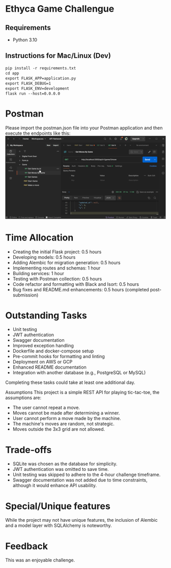 # Ethyca Game Challengue

## Requirements
- Python 3.10

## Instructions for Mac/Linux (Dev)
```
pip install -r requirements.txt
cd app
export FLASK_APP=application.py
export FLASK_DEBUG=1
export FLASK_ENV=development
flask run --host=0.0.0.0
```

# Postman
Please import the postman.json file into your Postman application and then execute the endpoints like this:
![Demo](img/demo.gif)  


# Time Allocation
- Creating the initial Flask project: 0.5 hours
- Developing models: 0.5 hours
- Adding Alembic for migration generation: 0.5 hours
- Implementing routes and schemas: 1 hour
- Building services: 1 hour
- Testing with Postman collection: 0.5 hours
- Code refactor and formatting with Black and Isort: 0.5 hours
- Bug fixes and README.md enhancements: 0.5 hours (completed post-submission)


# Outstanding Tasks
- Unit testing
- JWT authentication
- Swagger documentation
- Improved exception handling
- Dockerfile and docker-compose setup
- Pre-commit hooks for formatting and linting
- Deployment on AWS or GCP
- Enhanced README documentation
- Integration with another database (e.g., PostgreSQL or MySQL)

Completing these tasks could take at least one additional day.

Assumptions
This project is a simple REST API for playing tic-tac-toe, the assumptions are:
- The user cannot repeat a move.
- Moves cannot be made after determining a winner.
- User cannot perform a move made by the machine.
- The machine's moves are random, not strategic.
- Moves outside the 3x3 grid are not allowed.

# Trade-offs
- SQLite was chosen as the database for simplicity.
- JWT authentication was omitted to save time.
- Unit testing was skipped to adhere to the 4-hour challenge timeframe.
- Swagger documentation was not added due to time constraints, although it would enhance API usability.


# Special/Unique features
While the project may not have unique features, the inclusion of Alembic and a model layer with SQLAlchemy is noteworthy.

# Feedback
This was an enjoyable challenge.